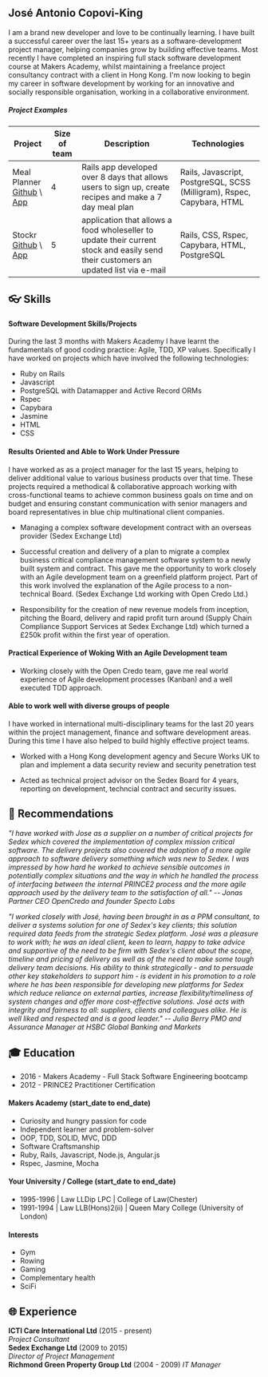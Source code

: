 ## José Antonio Copovi-King

I am a brand new developer and love to be continually learning.  I have built a successful career over the last 15+ years as a software-development project manager, helping companies grow by building effective teams. Most recently I have completed an inspiring full stack software development course at Makers Academy, whilst maintaining a freelance project consultancy contract with a client in Hong Kong. I'm now looking to begin my career in software development by working for an innovative and socially responsible organisation, working in a collaborative environment.

##### Project Examples
| Project | Size of team | Description | Technologies |
|---------|--------|-------------|--------------|
| Meal Planner<br>[Github](https://github.com/joseck0510/meal_planner) \ [App](https://meal-planner-ma.herokuapp.com/) |4| Rails app developed over 8 days that allows users to sign up, create recipes and make a 7 day meal plan | Rails, Javascript, PostgreSQL, SCSS (Milligram), Rspec, Capybara, HTML |
| Stockr <br> [Github](https://github.com/joseck0510/stockr) \ [App](https://dress-2-impress-acsauk.herokuapp.com/dilemmas) | 5 | application that allows a food wholeseller to update their current stock and easily send their customers an updated list via e-mail | Rails, CSS, Rspec, Capybara, HTML, PostgreSQL |


## :eyeglasses: Skills

#### Software Development Skills/Projects

During the last 3 months with Makers Academy I have learnt the fundamentals of good coding practice: Agile, TDD, XP values.  Specifically I have worked on projects which have involved the following technologies:

- Ruby on Rails
- Javascript
- PostgreSQL with Datamapper and Active Record ORMs
- Rspec
- Capybara
- Jasmine
- HTML
- CSS

#### Results Oriented and Able to Work Under Pressure

I have worked as as a project manager for the last 15 years, helping to deliver additional value to various business products over that time. These projects required a methodical & collaborative  approach working with cross-functional teams to achieve common business goals on time and on budget and ensuring constant communication with senior managers and board representatives in blue chip multinational client companies.

- Managing a complex software development contract with an overseas provider (Sedex Exchange Ltd)

- Successful creation and delivery of a plan to migrate a complex business critical compliance management software system to a newly built system and contract.   This gave me the opportunity to work closely with an Agile development team on a greenfield platform project.  Part of this work involved the explanation of the Agile process to a non-technical Board. (Sedex Exchange Ltd working with Open Credo Ltd.)

- Responsibility for the creation of new revenue models from inception, pitching the Board, delivery and rapid profit turn around (Supply Chain Compliance Support Services at Sedex Exchange Ltd) which turned a £250k  profit within the first year of operation.

#### Practical Experience of Woking With an Agile Development team

- Working closely with the Open Credo team, gave me real world experience of Agile development processes (Kanban) and a well executed TDD approach.

#### Able to work well with diverse groups of people

I have worked in international multi-disciplinary teams for the last 20 years within the project management, finance and software development areas.  During this time I have also helped to build highly effective project teams.

- Worked with a Hong Kong development agency and Secure Works UK to plan and implement a data security review and security penetration test

- Acted as technical project advisor on the Sedex Board for 4 years, reporting on development, techncial contract and security issues.


## :paperclip: Recommendations



*"I have worked with Jose as a supplier on a number of critical projects for Sedex which covered the implementation of complex mission critical software. The delivery projects also covered the adoption of a more agile approach to software delivery something which was new to Sedex. I was impressed by how hard he worked to achieve sensible outcomes in potentially complex situations and the way in which he handled the process of interfacing between the internal PRINCE2 process and the more agile approach used by the delivery team to the satisfaction of all."* <cite> --  Jonas Partner
CEO OpenCredo and founder Specto Labs </cite>


*"I worked closely with José, having been brought in as a PPM consultant, to deliver a systems solution for one of Sedex's key clients; this solution required data feeds from the strategic Sedex platform. José was a pleasure to work with; he was an ideal client, keen to learn, happy to take advice and supportive of the need to be firm with Sedex's client about the scope, timeline and pricing of delivery as well as of the need to make some tough delivery team decisions. His ability to think strategically - and to persuade other key stakeholders to support him - is evident in his promotion to a role where he has been responsible for developing new platforms for Sedex which reduce reliance on external parties, increase flexibility/timeliness of system changes and offer more cost-effective solutions. José acts with integrity and fairness to all: suppliers, clients and colleagues alike. He is well liked and respected and is a good leader."* <cite> -- Julia Berry
PMO and Assurance Manager at HSBC Global Banking and Markets </cite>

## :mortar_board: Education

- 2016  - Makers Academy - Full Stack Software Engineering bootcamp
- 2012 - PRINCE2 Practitioner Certification

#### Makers Academy (start_date to end_date)

- Curiosity and hungry passion for code
- Independent learner and problem-solver
- OOP, TDD, SOLID, MVC, DDD
- Software Craftsmanship
- Ruby, Rails, Javascript, Node.js, Angular.js
- Rspec, Jasmine, Mocha

#### Your University / College (start_date to end_date)

- 1995-1996 | Law LLDip LPC | College of Law(Chester)
- 1991-1994 | Law LLB(Hons)2(ii) | Queen Mary College (University of London)

#### Interests
- Gym
- Rowing
- Gaming
- Complementary health
- SciFi

## :globe_with_meridians: Experience

**ICTI Care International Ltd** (2015 - present)    
*Project Consultant*  
**Sedex Exchange Ltd** (2009 to 2015)   
*Director of Project Management*  
**Richmond Green Property Group Ltd** (2004 - 2009)
*IT Manager*
